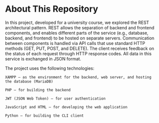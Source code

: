 # About This Repository

In this project, developed for a university course, we explored the REST architectural pattern. REST allows the separation of backend and frontend components, and enables different parts of the service (e.g., database, backend, and frontend) to be hosted on separate servers. Communication between components is handled via API calls that use standard HTTP methods (GET, PUT, POST, and DELETE). The client receives feedback on the status of each request through HTTP response codes. All data in this service is exchanged in JSON format.

The project uses the following technologies:

    XAMPP – as the environment for the backend, web server, and hosting the database (MariaDB)

    PHP – for building the backend

    JWT (JSON Web Token) – for user authentication

    JavaScript and HTML – for developing the web application

    Python – for building the CLI client